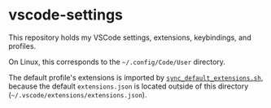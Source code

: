 # vscode-settings

This repository holds my VSCode settings, extensions, keybindings, and profiles.

On Linux, this corresponds to the `~/.config/Code/User` directory.

The default profile's extensions is imported by [`sync_default_extensions.sh`](./sync_default_extensions.sh), because the default `extensions.json` is located outside of this directory (`~/.vscode/extensions/extensions.json`).
